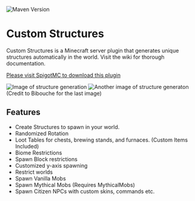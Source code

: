 ![Maven Version](https://www.ryandw11.com/api/repo-badge/maven-releases/com.ryandw11/CustomStructures)
# Custom Structures
Custom Structures is a Minecraft server plugin that generates unique structures automatically in the world. Visit the wiki for thorough documentation.

[Please visit SpigotMC to download this plugin](https://www.spigotmc.org/resources/custom-structures.38249/)

![Image of structure generation](https://img.ryandw11.com/raw/o51am2cdq.jpg)
![Another image of structure generaton](https://img.ryandw11.com/raw/o51a1lo86.png)
(Credit to Bibouche for the last image)

## Features
- Create Structures to spawn in your world.
- Randomized Rotation
- Loot Tables for chests, brewing stands, and furnaces. (Custom Items Included)
- Biome Restrictions
- Spawn Block restrictions
- Customized y-axis spawning
- Restrict worlds
- Spawn Vanilla Mobs
- Spawn Mythical Mobs (Requires MythicalMobs)
- Spawn Citizen NPCs with custom skins, commands etc.
